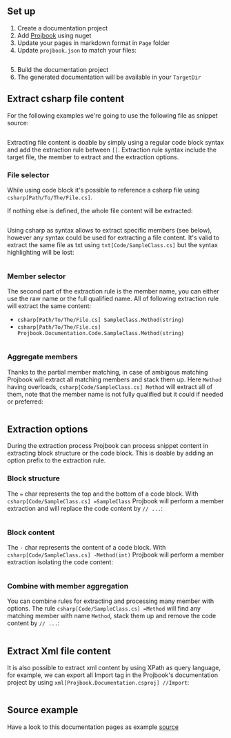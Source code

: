 ## Set up
1. Create a documentation project
2. Add [Projbook](https://www.nuget.org/packages/Projbook) using nuget
3. Update your pages in markdown format in `Page` folder
4. Update `projbook.json` to match your files:
```json[projbook.json]
```
5. Build the documentation project
6. The generated documentation will be available in your `TargetDir`

## Extract csharp file content
For the following examples we're going to use the following file as snippet source:
```csharp[Code/SampleClass.cs]
```
Extracting file content is doable by simply using a regular code block syntax and add the extraction rule between `[]`.
Extraction rule syntax include the target file, the member to extract and the extraction options.

### File selector
While using code block it's possible to reference a csharp file using `csharp[Path/To/The/File.cs]`.

If nothing else is defined, the whole file content will be extracted:
```csharp[Code/SampleClass.cs]
```
Using csharp as syntax allows to extract specific members (see below), however any syntax could be used for extracting a file content.
It's valid to extract the same file as txt using `txt[Code/SampleClass.cs]` but the syntax highlighting will be lost:
```text[Code/SampleClass.cs]
```

### Member selector
The second part of the extraction rule is the member name, you can either use the raw name or the full qualified name. All of following extraction rule will extract the same content:
* `csharp[Path/To/The/File.cs] SampleClass.Method(string)`
* `csharp[Path/To/The/File.cs] Projbook.Documentation.Code.SampleClass.Method(string)`
```csharp[Code/SampleClass.cs] SampleClass.Method(string)
```

### Aggregate members
Thanks to the partial member matching, in case of ambigous matching Projbook will extract all matching members and stack them up. Here `Method` having overloads, `csharp[Code/SampleClass.cs] Method` will extract all of them, note that the member name is not fully qualified but it could if needed or preferred:
```csharp[Code/SampleClass.cs] Method
```

## Extraction options
During the extraction process Projbook can process snippet content in extracting block structure or the code block. This is doable by adding an option prefix to the extraction rule.

### Block structure
The `=` char represents the top and the bottom of a code block. With `csharp[Code/SampleClass.cs] =SampleClass` Projbook will perform a member extraction and will replace the code content by `// ...`:
```csharp[Code/SampleClass.cs] =SampleClass
```

### Block content
The `-` char represents the content of a code block. With `csharp[Code/SampleClass.cs] -Method(int)` Projbook will perform a member extraction isolating the code content:
```csharp[Code/SampleClass.cs] -Method(int)
```

### Combine with member aggregation
You can combine rules for extracting and processing many member with options. The rule `csharp[Code/SampleClass.cs] =Method` will find any matching member with name `Method`, stack them up and remove the code content by `// ...`:
```csharp[Code/SampleClass.cs] =Method
```

## Extract Xml file content
It is also possible to extract xml content by using XPath as query language, for example, we can export all Import tag in the Projbook's documentation project by using `xml[Projbook.Documentation.csproj] //Import`:
```xml[Projbook.Documentation.csproj] //Import
```

## Source example
Have a look to this documentation pages as example [source](https://github.com/defrancea/Projbook/tree/master/src/Projbook.Documentation/Page)
